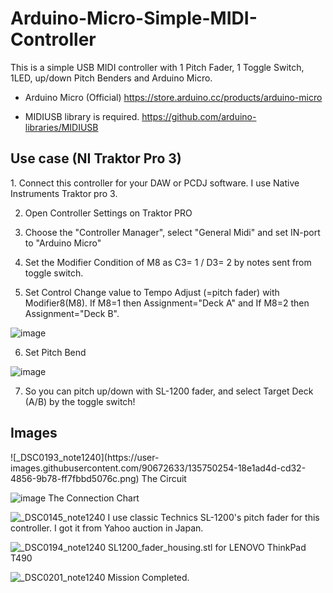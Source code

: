 # Arduino-Micro-Simple-MIDI-Controller

This is a simple USB MIDI controller with 1 Pitch Fader, 1 Toggle Switch, 1LED, up/down Pitch Benders and Arduino Micro.

- Arduino Micro (Official)
https://store.arduino.cc/products/arduino-micro

- MIDIUSB library is required.
https://github.com/arduino-libraries/MIDIUSB

<h2>Use case (NI Traktor Pro 3)</h2>
1. Connect this controller for your DAW or PCDJ software. I use Native Instruments Traktor pro 3.

2. Open Controller Settings on Traktor PRO

3. Choose the "Controller Manager", select "General Midi" and set IN-port to "Arduino Micro"

4. Set the Modifier Condition of M8 as C3= 1 / D3= 2 by notes sent from toggle switch.

5. Set Control Change value to Tempo Adjust (=pitch fader) with Modifier8(M8). If M8=1 then Assignment="Deck A" and If M8=2 then Assignment="Deck B".

![image](https://user-images.githubusercontent.com/90672633/133881995-55ecfdb2-9e8d-4911-8a8c-e6558d207940.png)

6. Set Pitch Bend

![image](https://user-images.githubusercontent.com/90672633/138655006-35663bbb-ec43-4d7f-83fb-3adea0996891.png)

7. So you can pitch up/down with SL-1200 fader, and select Target Deck (A/B) by the toggle switch!


<h2>Images</h2>
![_DSC0193_note1240](https://user-images.githubusercontent.com/90672633/135750254-18e1ad4d-cd32-4856-9b78-ff7fbbd5076c.png)
The Circuit

![image](https://user-images.githubusercontent.com/90672633/135750316-cababafb-a1ab-40b3-ba5e-fc20f714d0f0.png)
The Connection Chart

![_DSC0145_note1240](https://user-images.githubusercontent.com/90672633/133880514-f1708564-df05-4910-871c-7db03b5481d5.png)
I use classic Technics SL-1200's pitch fader for this controller. I got it from Yahoo auction in Japan.

![_DSC0194_note1240](https://user-images.githubusercontent.com/90672633/135750390-ed0f297f-213b-4c8c-bb6c-e03de960f1b2.png)
SL1200_fader_housing.stl for LENOVO ThinkPad T490

![_DSC0201_note1240](https://user-images.githubusercontent.com/90672633/135750456-e8f8f67a-c00a-45d7-94b0-23ea6fc4d448.png)
Mission Completed.
